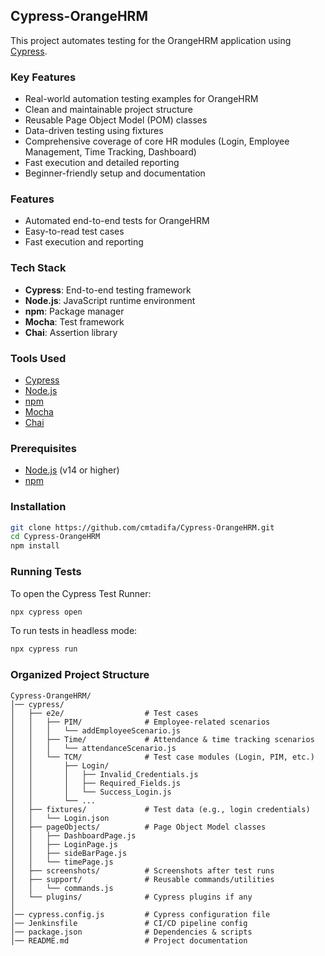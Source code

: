 ## Cypress-OrangeHRM

This project automates testing for the OrangeHRM application using [Cypress](https://www.cypress.io/).
### Key Features

- Real-world automation testing examples for OrangeHRM
- Clean and maintainable project structure
- Reusable Page Object Model (POM) classes
- Data-driven testing using fixtures
- Comprehensive coverage of core HR modules (Login, Employee Management, Time Tracking, Dashboard)
- Fast execution and detailed reporting
- Beginner-friendly setup and documentation

### Features

- Automated end-to-end tests for OrangeHRM
- Easy-to-read test cases
- Fast execution and reporting

### Tech Stack

- **Cypress**: End-to-end testing framework
- **Node.js**: JavaScript runtime environment
- **npm**: Package manager
- **Mocha**: Test framework
- **Chai**: Assertion library

### Tools Used

- [Cypress](https://www.cypress.io/)
- [Node.js](https://nodejs.org/)
- [npm](https://www.npmjs.com/)
- [Mocha](https://mochajs.org/)
- [Chai](https://www.chaijs.com/)

### Prerequisites

- [Node.js](https://nodejs.org/) (v14 or higher)
- [npm](https://www.npmjs.com/)

### Installation

```bash
git clone https://github.com/cmtadifa/Cypress-OrangeHRM.git
cd Cypress-OrangeHRM
npm install
```

### Running Tests

To open the Cypress Test Runner:

```bash
npx cypress open
```

To run tests in headless mode:

```bash
npx cypress run
```

### Organized Project Structure

```
Cypress-OrangeHRM/
│── cypress/
│   ├── e2e/                  # Test cases
│   │   ├── PIM/              # Employee-related scenarios
│   │   │   └── addEmployeeScenario.js
│   │   ├── Time/             # Attendance & time tracking scenarios
│   │   │   └── attendanceScenario.js
│   │   └── TCM/              # Test case modules (Login, PIM, etc.)
│   │       ├── Login/
│   │       │   ├── Invalid_Credentials.js
│   │       │   ├── Required_Fields.js
│   │       │   └── Success_Login.js
│   │       └── ...
│   ├── fixtures/             # Test data (e.g., login credentials)
│   │   └── Login.json
│   ├── pageObjects/          # Page Object Model classes
│   │   ├── DashboardPage.js
│   │   ├── LoginPage.js
│   │   ├── sideBarPage.js
│   │   └── timePage.js
│   ├── screenshots/          # Screenshots after test runs
│   ├── support/              # Reusable commands/utilities
│   │   └── commands.js
│   └── plugins/              # Cypress plugins if any
│
│── cypress.config.js         # Cypress configuration file
│── Jenkinsfile               # CI/CD pipeline config
│── package.json              # Dependencies & scripts
│── README.md                 # Project documentation

```
